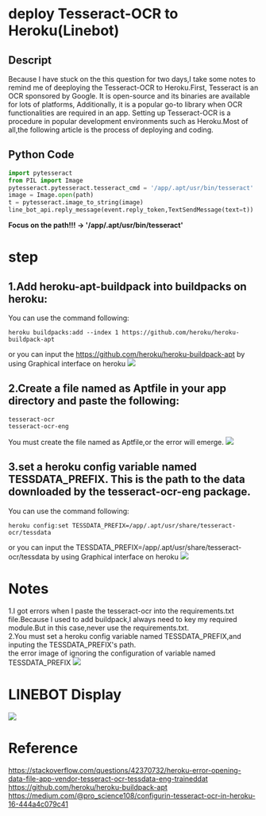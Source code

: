 deploy Tesseract-OCR to Heroku(Linebot)
==== 

Descript
-------

Because I have stuck on the this question for two days,I take some notes to remind me of deeploying the Tesseract-OCR to Heroku.First, Tesseract is an OCR sponsored by Google. It is open-source and its binaries are available for lots of platforms, Additionally, it is a popular go-to library when OCR functionalities are required in an app. Setting up Tesseract-OCR is a procedure in popular development environments such as Heroku.Most of all,the following article is the process of deploying and coding.

Python Code
-------

```python
import pytesseract
from PIL import Image
pytesseract.pytesseract.tesseract_cmd = '/app/.apt/usr/bin/tesseract'
image = Image.open(path)
t = pytesseract.image_to_string(image)
line_bot_api.reply_message(event.reply_token,TextSendMessage(text=t))
```

**Focus on the path!!! -> '/app/.apt/usr/bin/tesseract'**

step
==== 

1.Add heroku-apt-buildpack into buildpacks on heroku:
-------
You can use the command following:
```
heroku buildpacks:add --index 1 https://github.com/heroku/heroku-buildpack-apt
```
or you can input the https://github.com/heroku/heroku-buildpack-apt by using Graphical interface on heroku
![](https://i.imgur.com/GNJGqWt.jpg"step3")



2.Create a file named as Aptfile in your app directory and paste the following:
-------
```
tesseract-ocr
tesseract-ocr-eng
```
You must create the file named as Aptfile,or the error will emerge.
![](https://i.imgur.com/dAfw6XC.jpg"step2")

3.set a heroku config variable named TESSDATA_PREFIX. This is the path to the data downloaded by the tesseract-ocr-eng package.
-------
You can use the command following:

```
heroku config:set TESSDATA_PREFIX=/app/.apt/usr/share/tesseract-ocr/tessdata
```
or you can input the TESSDATA_PREFIX=/app/.apt/usr/share/tesseract-ocr/tessdata by using Graphical interface on heroku
![](https://i.imgur.com/SrYlCC8.jpg"step3")

Notes
====

1.I got errors when I paste the tesseract-ocr into the requirements.txt file.Because I used to add buildpack,I always need to key my  required module.But in this case,never use the requirements.txt.
</br>
2.You must set a heroku config variable named TESSDATA_PREFIX,and inputing the TESSDATA_PREFIX's path.<br>the error image of ignoring the configuration of variable named TESSDATA_PREFIX
![](https://i.imgur.com/lIPGDWN.jpg"step3")

LINEBOT Display
====
![](https://i.imgur.com/c8ybYfF.jpg"LINEBOT")

Reference
====
https://stackoverflow.com/questions/42370732/heroku-error-opening-data-file-app-vendor-tesseract-ocr-tessdata-eng-traineddat
<br>https://github.com/heroku/heroku-buildpack-apt
<br>https://medium.com/@pro_science108/configurin-tesseract-ocr-in-heroku-16-444a4c079c41



















